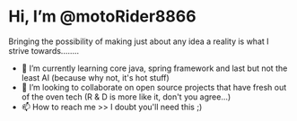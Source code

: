 # Hi, I’m @motoRider8866
 Bringing the possibility of making just about any idea a reality is what I strive towards........
- 🌱 I’m currently learning core java, spring framework and last but not the least AI (because why not, it's hot stuff)
- 💞️ I’m looking to collaborate on open source projects that have fresh out of the oven tech (R & D is more like it, don't you agree...)
- 📫 How to reach me >> I doubt you'll need this ;)

<!---
motoRider8866/motoRider8866 is a ✨ special ✨ repository because its `README.md` (this file) appears on your GitHub profile.
You can click the Preview link to take a look at your changes.
--->
